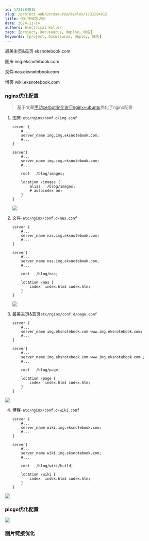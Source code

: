 ```yaml
---
id: 1731584915
slug: /project_web/Docusaurus/deploy/1731584915
title: 优化子域名访问
date: 2024-11-14
authors: Electrical Killer
tags: [project, Docusaurus, deploy, 域名]
keywords: [project, Docusaurus, deploy, 域名]
---
```


最美主页&首页 eksnotebook.com

图床 img.eksnotebook.com

~~文件 nas.eksnotebook.com~~

博客 wiki.eksnotebook.com

<!-- truncate -->

### nginx优化配置

> 基于文章[手动cerbot安全访问nginx+ubuntu](/docs/project_web/Docusaurus/deploy/1731504861)优化了nginx配置

1. 图床-`etc/nginx/conf.d/img.conf`
    ```config
    server {
    	#...
        server_name img.img.eksnotebook.com;
    	#...
    }
    
    server{
    	#...
        server_name img.img.eksnotebook.com;
    	#...
    	
        root   /blog/images;
    
        location /images {
            alias   /blog/images;
            # autoindex on;
        }
    }
    ```

    <img src="https://img.eksnotebook.com/images/202411142233530.png"/>

2. 文件-`etc/nginx/conf.d/nas.conf`

    ```config
    server {
    	#...
        server_name nas.img.eksnotebook.com;
    	#...
    }
    
    server{
    	#...
        server_name nas.img.eksnotebook.com;
    	#...
    	
    	root   /blog/nas;
    	
        location /nas {
            index  index.html index.htm;
        }
    }
    ```

    <img src="https://img.eksnotebook.com/images/202411142233886.png"/>

3. 最美主页&首页`etc/nginx/conf.d/page.conf`

    ```config
    server {
        #...
        server_name img.eksnotebook.com www.img.eksnotebook.com;
        #...
    }
    
    server{
        #...
        server_name img.eksnotebook.com www.img.eksnotebook.com ;
        #...
    
        root   /blog/page;
        
        location /page {
            index  index.html index.htm;
        }
    }
    ```

<img src="https://img.eksnotebook.com/images/202411142225128.png"/>

4. 博客-`etc/nginx/conf.d/wiki.conf`

    ```config
    server {
        #...
        server_name wiki.img.eksnotebook.com;
        #...
    }
    
    server{
        #...
        server_name wiki.img.eksnotebook.com;
        #...
    
        root   /blog/wiki/build;
    
        location /wiki {
            index  index.html index.htm;
        }
    }
    ```

<img src="https://img.eksnotebook.com/images/202411142234657.png"/>

### picgo优化配置

<img src="https://img.eksnotebook.com/images/202411142223209.png"/>

### 图片链接优化

